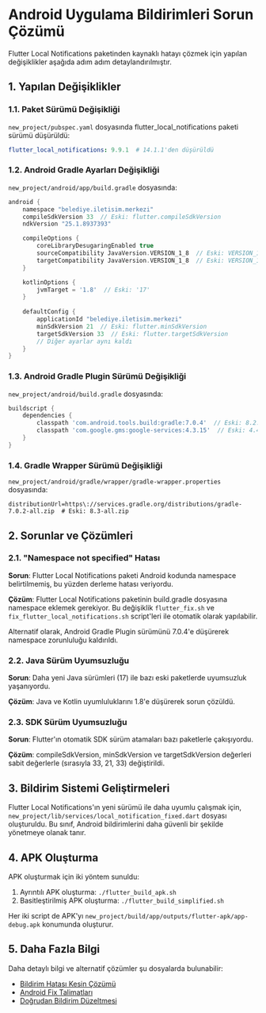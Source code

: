 # Android Uygulama Bildirimleri Sorun Çözümü

Flutter Local Notifications paketinden kaynaklı hatayı çözmek için yapılan değişiklikler aşağıda adım adım detaylandırılmıştır.

## 1. Yapılan Değişiklikler

### 1.1. Paket Sürümü Değişikliği

`new_project/pubspec.yaml` dosyasında flutter_local_notifications paketi sürümü düşürüldü:

```yaml
flutter_local_notifications: 9.9.1  # 14.1.1'den düşürüldü
```

### 1.2. Android Gradle Ayarları Değişikliği

`new_project/android/app/build.gradle` dosyasında:

```gradle
android {
    namespace "belediye.iletisim.merkezi"
    compileSdkVersion 33  // Eski: flutter.compileSdkVersion
    ndkVersion "25.1.8937393"

    compileOptions {
        coreLibraryDesugaringEnabled true
        sourceCompatibility JavaVersion.VERSION_1_8  // Eski: VERSION_17
        targetCompatibility JavaVersion.VERSION_1_8  // Eski: VERSION_17
    }

    kotlinOptions {
        jvmTarget = '1.8'  // Eski: '17'
    }
    
    defaultConfig {
        applicationId "belediye.iletisim.merkezi"
        minSdkVersion 21  // Eski: flutter.minSdkVersion
        targetSdkVersion 33  // Eski: flutter.targetSdkVersion
        // Diğer ayarlar aynı kaldı
    }
}
```

### 1.3. Android Gradle Plugin Sürümü Değişikliği

`new_project/android/build.gradle` dosyasında:

```gradle
buildscript {
    dependencies {
        classpath 'com.android.tools.build:gradle:7.0.4'  // Eski: 8.2.2
        classpath 'com.google.gms:google-services:4.3.15'  // Eski: 4.4.0
    }
}
```

### 1.4. Gradle Wrapper Sürümü Değişikliği

`new_project/android/gradle/wrapper/gradle-wrapper.properties` dosyasında:

```properties
distributionUrl=https\://services.gradle.org/distributions/gradle-7.0.2-all.zip  # Eski: 8.3-all.zip
```

## 2. Sorunlar ve Çözümleri

### 2.1. "Namespace not specified" Hatası

**Sorun**: Flutter Local Notifications paketi Android kodunda namespace belirtilmemiş, bu yüzden derleme hatası veriyordu.

**Çözüm**: Flutter Local Notifications paketinin build.gradle dosyasına namespace eklemek gerekiyor. Bu değişiklik `flutter_fix.sh` ve `fix_flutter_local_notifications.sh` script'leri ile otomatik olarak yapılabilir.

Alternatif olarak, Android Gradle Plugin sürümünü 7.0.4'e düşürerek namespace zorunluluğu kaldırıldı.

### 2.2. Java Sürüm Uyumsuzluğu

**Sorun**: Daha yeni Java sürümleri (17) ile bazı eski paketlerde uyumsuzluk yaşanıyordu.

**Çözüm**: Java ve Kotlin uyumluluklarını 1.8'e düşürerek sorun çözüldü.

### 2.3. SDK Sürüm Uyumsuzluğu

**Sorun**: Flutter'ın otomatik SDK sürüm atamaları bazı paketlerle çakışıyordu.

**Çözüm**: compileSdkVersion, minSdkVersion ve targetSdkVersion değerleri sabit değerlerle (sırasıyla 33, 21, 33) değiştirildi.

## 3. Bildirim Sistemi Geliştirmeleri

Flutter Local Notifications'ın yeni sürümü ile daha uyumlu çalışmak için, `new_project/lib/services/local_notification_fixed.dart` dosyası oluşturuldu. Bu sınıf, Android bildirimlerini daha güvenli bir şekilde yönetmeye olanak tanır.

## 4. APK Oluşturma

APK oluşturmak için iki yöntem sunuldu:

1. Ayrıntılı APK oluşturma: `./flutter_build_apk.sh`
2. Basitleştirilmiş APK oluşturma: `./flutter_build_simplified.sh`

Her iki script de APK'yı `new_project/build/app/outputs/flutter-apk/app-debug.apk` konumunda oluşturur.

## 5. Daha Fazla Bilgi

Daha detaylı bilgi ve alternatif çözümler şu dosyalarda bulunabilir:

- [Bildirim Hatası Kesin Çözümü](bildirim_hatasi_kesin_cozum.md)
- [Android Fix Talimatları](android_fix_instructions.md)
- [Doğrudan Bildirim Düzeltmesi](direct_fix_flutter_notifications.java)